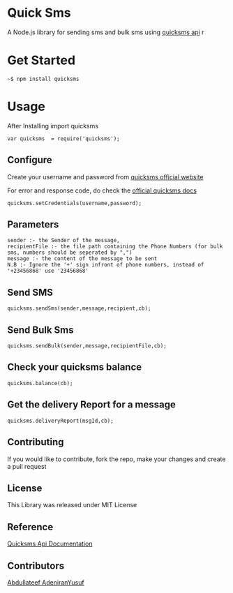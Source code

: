 # Quick Sms

 A Node.js library for sending sms and bulk sms using [quicksms api](http://quicksms1.com/page/3)
r

# Get Started
```
~$ npm install quicksms
```

# Usage
After Installing import quicksms
```
var quicksms  = require('quicksms');
```
## Configure
Create your username and password from [ quicksms official website ](http://quicksms1.com)

For error and response code, do check the [official quicksms docs](http://quicksms1.com/page/3)

```
quicksms.setCredentials(username,password);
```

## Parameters
    sender :- the Sender of the message,
    recipientFile :- the file path containing the Phone Numbers (for bulk sms, numbers should be seperated by ",")
    message :- the content of the message to be sent
    N.B :- Ignore the '+' sign infront of phone numbers, instead of '+23456868' use '23456868'
    
## Send SMS
```
quicksms.sendSms(sender,message,recipient,cb);
```
## Send Bulk Sms
```
quicksms.sendBulk(sender,message,recipientFile,cb);

```

## Check your quicksms balance

```
quicksms.balance(cb);
```

## Get the delivery Report for a message

```
quicksms.deliveryReport(msgId,cb);
```

## Contributing
If you would like to contribute, fork the repo, make your changes and create a pull request

## License
This Library was released under MIT License

## Reference
[Quicksms Api Documentation](http://quicksms1.com/page/3)

## Contributors
[Abdullateef AdeniranYusuf](https://github.com/abdullateef97)
